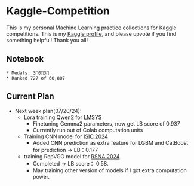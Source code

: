 # Kaggle-Competition
This is my personal Machine Learning practice collections for Kaggle competitions. This is my [Kaggle profile](https://www.kaggle.com/hugowjd), and please upvote if you find something helpful! Thank you all!


## Notebook 
    * Medals: 3🥇0🥈3🥉
    * Ranked 727 of 60,807

## Current Plan
* Next week plan(07/20/24): 
    * Lora training Qwen2 for [LMSYS](https://www.kaggle.com/competitions/lmsys-chatbot-arena)
        * Finetuning Gemma2 parameters, now get LB score of 0.937
        * Currently run out of Colab computation units
    * Training CNN model for [ISIC 2024](https://www.kaggle.com/competitions/isic-2024-challenge)
        * Added CNN prediction as extra feature for LGBM and CatBoost for prediction -> LB：0.177
    * training RepVGG model for [RSNA 2024](https://www.kaggle.com/competitions/rsna-2024-lumbar-spine-degenerative-classification/overview)
        * Completed -> LB score： 0.58.
        * May training other version of models if I got extra computation power.